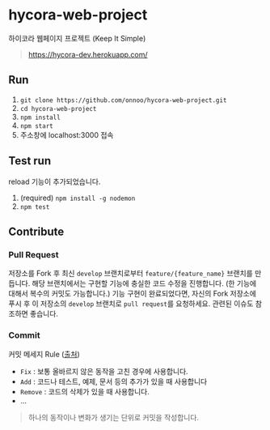 # hycora-web-project

하이코라 웹페이지 프로젝트 (Keep It Simple)

> https://hycora-dev.herokuapp.com/

## Run

1. `git clone https://github.com/onnoo/hycora-web-project.git`
2. `cd hycora-web-project`
3. `npm install`
4. `npm start`
5. 주소창에 localhost:3000 접속

## Test run

reload 기능이 추가되었습니다.

1. (required) `npm install -g nodemon`
2. `npm test`

## Contribute

### Pull Request

저장소를 Fork 후 최신 `develop` 브랜치로부터 `feature/{feature_name}` 브랜치를 만듭니다. 해당 브랜치에서는 구현할 기능에 충실한 코드 수정을 진행합니다. (한 기능에 대해서 복수의 커밋도 가능합니다.) 기능 구현이 완료되었다면, 자신의 Fork 저장소에 푸시 후 이 저장소의 `develop` 브랜치로 `pull request`를 요청하세요. 관련된 이슈도 참조하면 좋습니다.

### Commit

커밋 메세지 Rule ([출처](https://blog.ull.im/engineering/2019/03/10/logs-on-git.html))

* `Fix` : 보통 올바르지 않은 동작을 고친 경우에 사용합니다.
* `Add` : 코드나 테스트, 예제, 문서 등의 추가가 있을 때 사용합니다
* `Remove` : 코드의 삭제가 있을 때 사용합니다.
* ...

> 하나의 동작이나 변화가 생기는 단위로 커밋을 작성합니다.
